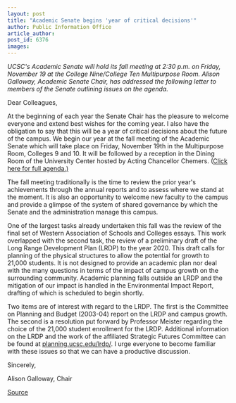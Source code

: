 ```yaml
---
layout: post
title: "Academic Senate begins 'year of critical decisions'"
author: Public Information Office
article_author: 
post_id: 6376
images:
---
```


<a name="content" id="content"></a>
<p>
  <i>UCSC's Academic Senate will hold its fall meeting at 2:30 p.m. on Friday, November 19 at the College Nine/College Ten Multipurpose Room. Alison Galloway, Academic Senate Chair, has addressed the following letter to members of the Senate outlining issues on the agenda.</i>
</p>
<p>
  Dear Colleagues,
</p>
<p>
  At the beginning of each year the Senate Chair has the pleasure to welcome everyone and extend best wishes for the coming year. I also have the obligation to say that this will be a year of critical decisions about the future of the campus. We begin our year at the fall meeting of the Academic Senate which will take place on Friday, November 19th in the Multipurpose Room, Colleges 9 and 10. It will be followed by a reception in the Dining Room of the University Center hosted by Acting Chancellor Chemers. (<a href="http://senate.ucsc.edu/meetings/04nov/A04nov.htm">Click here for full agenda.)</a>
</p>
<p>
  The fall meeting traditionally is the time to review the prior year's achievements through the annual reports and to assess where we stand at the moment. It is also an opportunity to welcome new faculty to the campus and provide a glimpse of the system of shared governance by which the Senate and the administration manage this campus.
</p>
<p>
  One of the largest tasks already undertaken this fall was the review of the final set of Western Association of Schools and Colleges essays. This work overlapped with the second task, the review of a preliminary draft of the Long Range Development Plan (LRDP) to the year 2020. This draft calls for planning of the physical structures to allow the potential for growth to 21,000 students. It is not designed to provide an academic plan nor deal with the many questions in terms of the impact of campus growth on the surrounding community. Academic planning falls outside an LRDP and the mitigation of our impact is handled in the Environmental Impact Report, drafting of which is scheduled to begin shortly.
</p>
<p>
  Two items are of interest with regard to the LRDP. The first is the Committee on Planning and Budget (2003-04) report on the LRDP and campus growth. The second is a resolution put forward by Professor Meister regarding the choice of the 21,000 student enrollment for the LRDP. Additional information on the LRDP and the work of the affiliated Strategic Futures Committee can be found at <a href="http://planning.ucsc.edu/lrdp/">planning.ucsc.edu/lrdp/</a>. I urge everyone to become familiar with these issues so that we can have a productive discussion.
</p>
<p>
  Sincerely,
</p>
<p>
  Alison Galloway, Chair<br>
</p>
<p><a href="http://www1.ucsc.edu/currents/04-05/11-15/senate.asp" title="Permalink to senate">Source</a></p>

